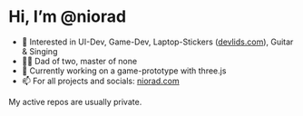 # Hi, I’m @niorad

- 👀 Interested in UI-Dev, Game-Dev, Laptop-Stickers ([devlids.com](https://devlids.com)), Guitar & Singing
- 👦🏼 Dad of two, master of none
- 🌱 Currently working on a game-prototype with three.js
- 📫 For all projects and socials: [niorad.com](https://niorad.com)

My active repos are usually private.

<!---
niorad/niorad is a ✨ special ✨ repository because its `README.md` (this file) appears on your GitHub profile.
You can click the Preview link to take a look at your changes.
--->
